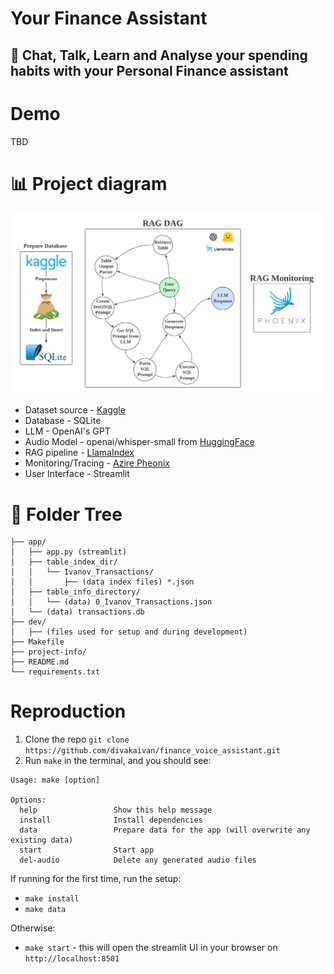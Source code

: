 # Your Finance Assistant

## :speech_balloon: Chat, Talk, Learn and Analyse your spending habits with your Personal Finance assistant

# Demo

TBD

# :bar_chart: Project diagram 

![rag-dag](project-info/rag_dag.png)

* Dataset source - [Kaggle](https://www.kaggle.com/datasets/rajatsurana979/comprehensive-credit-card-transactions-dataset)
* Database - SQLite
* LLM - OpenAI's GPT
* Audio Model - openai/whisper-small from [HuggingFace](https://huggingface.co/openai/whisper-small)
* RAG pipeline - [LlamaIndex](https://docs.llamaindex.ai/en/stable/module_guides/querying/pipeline/)
* Monitoring/Tracing - [Azire Pheonix](https://github.com/Arize-ai/phoenix)
* User Interface - Streamlit


# :evergreen_tree: Folder Tree 

```
├── app/
│   ├── app.py (streamlit)
│   ├── table_index_dir/
│   │   └── Ivanov_Transactions/
│   │       ├── (data index files) *.json
│   ├── table_info_directory/
│   │   └── (data) 0_Ivanov_Transactions.json
│   └── (data) transactions.db
├── dev/
│   ├── (files used for setup and during development)
├── Makefile
├── project-info/
├── README.md
└── requirements.txt
```

# Reproduction

1. Clone the repo `git clone https://github.com/divakaivan/finance_voice_assistant.git` 
2. Run `make` in the terminal, and you should see:
```
Usage: make [option]

Options:
  help                 Show this help message
  install              Install dependencies
  data                 Prepare data for the app (will overwrite any existing data)
  start                Start app
  del-audio            Delete any generated audio files
```
If running for the first time, run the setup:
* `make install`
* `make data`

Otherwise:
* `make start` - this will open the streamlit UI in your browser on `http://localhost:8501`

